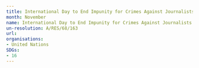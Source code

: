 ```yaml
---
title: International Day to End Impunity for Crimes Against Journalists
month: November
name: International Day to End Impunity for Crimes Against Journalists
un-resolution: A/RES/68/163
url: 
organisations:
- United Nations
SDGs:
- 16
---
```











